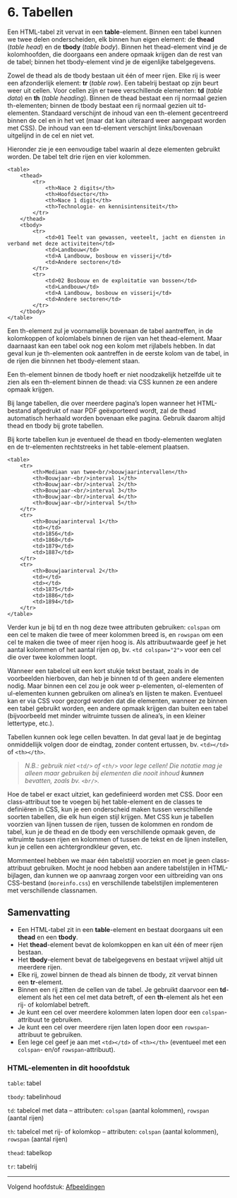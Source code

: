 # 6. Tabellen

Een HTML-tabel zit vervat in een **table**-element. Binnen een tabel kunnen we twee delen onderscheiden, elk binnen hun eigen element: de **thead** (_table head_) en de **tbody** (_table body_). Binnen het thead-element vind je de kolomhoofden, die doorgaans een andere opmaak krijgen dan de rest van de tabel; binnen het tbody-element vind je de eigenlijke tabelgegevens.

Zowel de thead als de tbody bestaan uit één of meer rijen. Elke rij is weer een afzonderlijk element: **tr** (_table row_). Een tabelrij bestaat op zijn beurt weer uit cellen. Voor cellen zijn er twee verschillende elementen: **td** (_table data_) en **th** (_table heading_). Binnen de thead bestaat een rij normaal gezien th-elementen; binnen de tbody bestaat een rij normaal gezien uit td-elementen. Standaard verschijnt de inhoud van een th-element gecentreerd binnen de cel en in het vet (maar dat kan uiteraard weer aangepast worden met CSS). De inhoud van een td-element verschijnt links/bovenaan uitgelijnd in de cel en niet vet.

Hieronder zie je een eenvoudige tabel waarin al deze elementen gebruikt worden. De tabel telt drie rijen en vier kolommen.

```
<table>
	<thead>
		<tr>
			<th>Nace 2 digits</th>
			<th>Hoofdsector</th>
			<th>Nace 1 digit</th>
			<th>Technologie- en kennisintensiteit</th>
		</tr>
	</thead>
	<tbody>
		<tr>
			<td>01 Teelt van gewassen, veeteelt, jacht en diensten in verband met deze activiteiten</td>
			<td>Landbouw</td>
			<td>A Landbouw, bosbouw en visserij</td>
			<td>Andere sectoren</td>
		</tr>
		<tr>
			<td>02 Bosbouw en de exploitatie van bossen</td>
			<td>Landbouw</td>
			<td>A Landbouw, bosbouw en visserij</td>
			<td>Andere sectoren</td>
		</tr>
	</tbody>
</table>
```

Een th-element zul je voornamelijk bovenaan de tabel aantreffen, in de kolomkoppen of kolomlabels binnen de rijen van het thead-element. Maar daarnaast kan een tabel ook nog een kolom met rijlabels hebben. In dat geval kun je th-elementen ook aantreffen in de eerste kolom van de tabel, in de rijen die binnnen het tbody-element staan.

Een th-element binnen de tbody hoeft er niet noodzakelijk hetzelfde uit te zien als een th-element binnen de thead: via CSS kunnen ze een andere opmaak krijgen.

Bij lange tabellen, die over meerdere pagina’s lopen wanneer het HTML-bestand afgedrukt of naar PDF geëxporteerd wordt, zal de thead automatisch herhaald worden bovenaan elke pagina. Gebruik daarom altijd thead en tbody bij grote tabellen.

Bij korte tabellen kun je eventueel de thead en tbody-elementen weglaten en de tr-elementen rechtstreeks in het table-element plaatsen.

```
<table>
	<tr>
		<th>Mediaan van twee<br/>bouwjaarintervallen</th>
		<th>Bouwjaar-<br/>interval 1</th>
		<th>Bouwjaar-<br/>interval 2</th>
		<th>Bouwjaar-<br/>interval 3</th>
		<th>Bouwjaar-<br/>interval 4</th>
		<th>Bouwjaar-<br/>interval 5</th>
	</tr>
	<tr>
		<th>Bouwjaarinterval 1</th>
		<td></td>
		<td>1856</td>
		<td>1868</td>
		<td>1879</td>
		<td>1887</td>
	</tr>
	<tr>
		<th>Bouwjaarinterval 2</th>
		<td></td>
		<td></td>
		<td>1875</td>
		<td>1886</td>
		<td>1894</td>
	</tr>
</table>
```

Verder kun je bij td en th nog deze twee attributen gebruiken: `colspan` om een cel te maken die twee of meer kolommen breed is, en `rowspan` om een cel te maken die twee of meer rijen hoog is. Als attribuutwaarde geef je het aantal kolommen of het aantal rijen op, bv. `<td colspan="2">` voor een cel die over twee kolommen loopt.

Wanneer een tabelcel uit een kort stukje tekst bestaat, zoals in de voorbeelden hierboven, dan heb je binnen td of th geen andere elementen nodig. Maar binnen een cel zou je ook weer p-elementen, ol-elementen of ul-elementen kunnen gebruiken om alinea’s en lijsten te maken. Eventueel kan er via CSS voor gezorgd worden dat die elementen, wanneer ze binnen een tabel gebruikt worden, een andere opmaak krijgen dan buiten een tabel (bijvoorbeeld met minder witruimte tussen de alinea’s, in een kleiner lettertype, etc.).

Tabellen kunnen ook lege cellen bevatten. In dat geval laat je de begintag onmiddellijk volgen door de eindtag, zonder content ertussen, bv. `<td></td>` of `<th></th>`.

> *N.B.: gebruik niet `<td/>` of `<th/>` voor lege cellen! Die notatie mag je alleen maar gebruiken bij elementen die nooit inhoud **kunnen** bevatten, zoals bv. `<br/>`.*

Hoe de tabel er exact uitziet, kan gedefinieerd worden met CSS. Door een class-attribuut toe te voegen bij het table-element en de classes te definiëren in CSS, kun je een onderscheid maken tussen verschillende soorten tabellen, die elk hun eigen stijl krijgen. Met CSS kun je tabellen voorzien van lijnen tussen de rijen, tussen de kolommen en rondom de tabel, kun je de thead en de tbody een verschillende opmaak geven, de witruimte tussen rijen en kolommen of tussen de tekst en de lijnen instellen, kun je cellen een achtergrondkleur geven, etc.

Mommenteel hebben we maar één tabelstijl voorzien en moet je geen class-attribuut gebruiken. Mocht je nood hebben aan andere tabelstijlen in HTML-bijlagen, dan kunnen we op aanvraag zorgen voor een uitbreiding van ons CSS-bestand (`moreinfo.css`) en verschillende tabelstijlen implementeren met verschillende classnamen.

## Samenvatting

- Een HTML-tabel zit in een **table**-element en bestaat doorgaans uit een **thead** en een **tbody**.
- Het **thead**-element bevat de kolomkoppen en kan uit één of meer rijen bestaan.
- Het **tbody**-element bevat de tabelgegevens en bestaat vrijwel altijd uit meerdere rijen.
- Elke rij, zowel binnen de thead als binnen de tbody, zit vervat binnen een **tr**-element.
- Binnen een rij zitten de cellen van de tabel. Je gebruikt daarvoor een **td**-element als het een cel met data betreft, of een **th**-element als het een rij- of kolomlabel betreft.
- Je kunt een cel over meerdere kolommen laten lopen door een `colspan`-attribuut te gebruiken.
- Je kunt een cel over meerdere rijen laten lopen door een `rowspan`-attribuut te gebruiken.
- Een lege cel geef je aan met `<td></td>` of `<th></th>` (eventueel met een `colspan`- en/of `rowspan`-attribuut).

### HTML-elementen in dit hooofdstuk

`table`: tabel

`tbody`: tabelinhoud

`td`: tabelcel met data – attributen: `colspan` (aantal kolommen), `rowspan` (aantal rijen)

`th`: tabelcel met rij- of kolomkop – attributen: `colspan` (aantal kolommen), `rowspan` (aantal rijen)

`thead`: tabelkop

`tr`: tabelrij

___
Volgend hoofdstuk: [Afbeeldingen](07_afbeeldingen.md)
